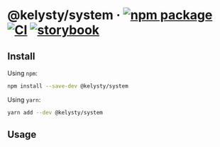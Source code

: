 # @kelysty/system &middot; [![npm package](https://img.shields.io/npm/v/@kelysty/system)](https://www.npmjs.com/package/@kelysty/system) [![CI](https://img.shields.io/github/actions/workflow/status/Kelysty/system/.github%2Fworkflows%2Fci.yml?logo=github&label=CI)](https://github.com/kelysty/system/actions/workflows/ci.yml?query=branch:main) [![storybook](https://img.shields.io/badge/Storybook-deployed-ff4685)](https://preview.kelysty.com/system/)

## Install

Using `npm`:

```bash
npm install --save-dev @kelysty/system
```

Using `yarn`:

```bash
yarn add --dev @kelysty/system
```

## Usage
